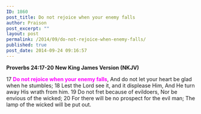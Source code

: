 ```yaml
---
ID: 1860
post_title: Do not rejoice when your enemy falls
author: Praison
post_excerpt: ""
layout: post
permalink: /2014/09/do-not-rejoice-when-enemy-falls/
published: true
post_date: 2014-09-24 09:16:57
---
```

<strong>Proverbs 24:17-20</strong>
<strong> New King James Version (NKJV)</strong>

17 <span style="color: #ff00ff;"><strong>Do not rejoice when your enemy falls</strong></span>,
And do not let your heart be glad when he stumbles;
18 Lest the Lord see it, and it displease Him,
And He turn away His wrath from him.
19 Do not fret because of evildoers,
Nor be envious of the wicked;
20 For there will be no prospect for the evil man;
The lamp of the wicked will be put out.